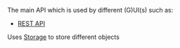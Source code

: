 The main API which is used by different (G)UI(s) such as:

* [REST API](../restapi)

Uses [Storage](../storage) to store different objects
